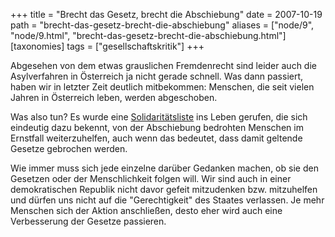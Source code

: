 +++
title = "Brecht das Gesetz, brecht die Abschiebung"
date = 2007-10-19
path = "brecht-das-gesetz-brecht-die-abschiebung"
aliases = ["node/9", "node/9.html", "brecht-das-gesetz-brecht-die-abschiebung.html"]
[taxonomies]
tags = ["gesellschaftskritik"]
+++

Abgesehen von dem etwas grauslichen Fremdenrecht sind leider auch die Asylverfahren in Österreich ja nicht gerade schnell. Was dann passiert, haben wir in letzter Zeit deutlich mitbekommen: Menschen, die seit vielen Jahren in Österreich leben, werden abgeschoben.

Was also tun? Es wurde eine <a href="http://gegenabschiebung.wordpress.com/" title="Online Unterschriftenliste" target="_blank">Solidaritätsliste</a> ins Leben gerufen, die sich eindeutig dazu bekennt, von der Abschiebung bedrohten Menschen im Ernstfall weiterzuhelfen, auch wenn das bedeutet, dass damit geltende Gesetze gebrochen werden.

Wie immer muss sich jede einzelne darüber Gedanken machen, ob sie den Gesetzen oder der Menschlichkeit folgen will. Wir sind auch in einer demokratischen Republik nicht davor gefeit mitzudenken bzw. mitzuhelfen und dürfen uns nicht auf die "Gerechtigkeit" des Staates verlassen. Je mehr Menschen sich der Aktion anschließen, desto eher wird auch eine Verbesserung der Gesetze passieren.
        